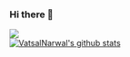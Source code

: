 ### Hi there 👋
![](https://komarev.com/ghpvc/?username=VatsalNarwal&color=green)
<br />
[![VatsalNarwal's github stats](https://github-readme-stats.vercel.app/api?username=VatsalNarwal)](https://github.com/anuraghazra/github-readme-stats)

